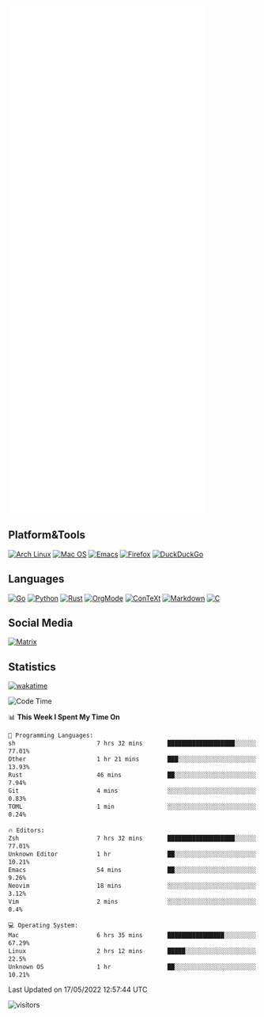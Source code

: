 ![Metrics](https://github.com/SteamedFish/SteamedFish/blob/master/github-metrics.svg)

## Platform&Tools

[![Arch Linux](https://img.shields.io/badge/ArchLinux-1793D1?logo=arch-linux&logoColor=fff&style=flat-square)](https://archlinux.org/)
[![Mac OS](https://img.shields.io/badge/MacOS-000000?style=flat-square&logo=macos&logoColor=F0F0F0)](https://www.apple.com/macos/)
[![Emacs](https://img.shields.io/badge/Emacs-%237F5AB6.svg?&style=flat-square&logo=gnu-emacs&logoColor=white)](https://www.gnu.org/software/emacs/)
[![Firefox](https://img.shields.io/badge/Firefox-FF7139?style=flat-square&logo=Firefox-Browser&logoColor=white)](https://firefox.com/)
[![DuckDuckGo](https://img.shields.io/badge/DuckDuckGo-DE5833?style=flat-square&logo=DuckDuckGo&logoColor=white)](https://duckduckgo.com/)

## Languages

[![Go](https://img.shields.io/badge/Golang-%2300ADD8.svg?style=flat-square&logo=go&logoColor=white)](https://golang.org/)
[![Python](https://img.shields.io/badge/Python-3670A0?style=flat-square&logo=python&logoColor=ffdd54)](https://www.python.org/)
[![Rust](https://img.shields.io/badge/Rust-%23000000.svg?style=flat-square&logo=rust&logoColor=white)](https://www.rust-lang.org/)
[![OrgMode](https://img.shields.io/badge/OrgMode-%23000000.svg?style=flat-square&logo=org&logoColor=white)](https://orgmode.org/)
[![ConTeXt](https://img.shields.io/badge/ConTeXt-%23008080.svg?style=flat-square&logo=latex&logoColor=white)](https://contextgarden.net/)
[![Markdown](https://img.shields.io/badge/MarkDown-%23000000.svg?style=flat-square&logo=markdown&logoColor=white)](https://daringfireball.net/projects/markdown/)
[![C](https://img.shields.io/badge/C-%2300599C.svg?style=flat-square&logo=c&logoColor=white)](https://www.iso.org/standard/74528.html)

## Social Media

[![Matrix](https://img.shields.io/badge/SteamedFish-2CA5E0?style=social&logo=matrix&logoColor=black)](https://matrix.to/#/@i:steamedfish.org)

## Statistics
[![wakatime](https://wakatime.com/badge/user/168280d6-fcf2-4b4f-ad3a-dc4612f35b38.svg)](https://wakatime.com/@168280d6-fcf2-4b4f-ad3a-dc4612f35b38)

<!--START_SECTION:waka-->
![Code Time](http://img.shields.io/badge/Code%20Time-1%2C814%20hrs%2032%20mins-blue)

📊 **This Week I Spent My Time On** 

```text
💬 Programming Languages: 
sh                       7 hrs 32 mins       ███████████████████░░░░░░   77.01% 
Other                    1 hr 21 mins        ███░░░░░░░░░░░░░░░░░░░░░░   13.93% 
Rust                     46 mins             ██░░░░░░░░░░░░░░░░░░░░░░░   7.94% 
Git                      4 mins              ░░░░░░░░░░░░░░░░░░░░░░░░░   0.83% 
TOML                     1 min               ░░░░░░░░░░░░░░░░░░░░░░░░░   0.24%

🔥 Editors: 
Zsh                      7 hrs 32 mins       ███████████████████░░░░░░   77.01% 
Unknown Editor           1 hr                ██░░░░░░░░░░░░░░░░░░░░░░░   10.21% 
Emacs                    54 mins             ██░░░░░░░░░░░░░░░░░░░░░░░   9.26% 
Neovim                   18 mins             ░░░░░░░░░░░░░░░░░░░░░░░░░   3.12% 
Vim                      2 mins              ░░░░░░░░░░░░░░░░░░░░░░░░░   0.4%

💻 Operating System: 
Mac                      6 hrs 35 mins       ████████████████░░░░░░░░░   67.29% 
Linux                    2 hrs 12 mins       █████░░░░░░░░░░░░░░░░░░░░   22.5% 
Unknown OS               1 hr                ██░░░░░░░░░░░░░░░░░░░░░░░   10.21%

```


 Last Updated on 17/05/2022 12:57:44 UTC
<!--END_SECTION:waka-->

![visitors](https://visitor-badge.laobi.icu/badge?page_id=SteamedFish.SteamedFish)
